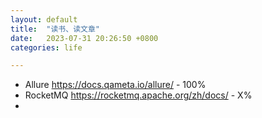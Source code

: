 ```yaml
---
layout: default
title:  "读书、读文章"
date:   2023-07-31 20:26:50 +0800
categories: life

---
```


* Allure https://docs.qameta.io/allure/ - 100%
* RocketMQ https://rocketmq.apache.org/zh/docs/ - X%
* 